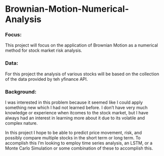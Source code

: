 # Brownian-Motion-Numerical-Analysis

### Focus:

This project will focus on the application of Brownian Motion as a numerical method for stock market risk analysis.

### Data:

For this project the analysis of various stocks will be based on the collection of the data provided by teh yfinance API.

### Background:

I was interested in this problem because it seemed like I could apply something new which I had not learned before. I don’t have very much knowledge or experience when itcomes to the stock market, but I have always had an interest in learning more about it due
to its volatile and complex nature.

In this project I hope to be able to predict price movement, risk, and possibly compare multiple stocks in the short term or long term. To accomplish this I’m looking to employ time series analysis, an LSTM, or a Monte Carlo Simulation or some combination of
these to accomplish this.
